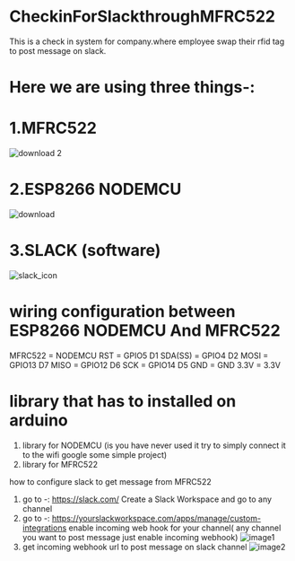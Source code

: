 # CheckinForSlackthroughMFRC522
This is a check in system for company.where employee swap their rfid tag to post message on slack.

# Here we are using three things-:
# 1.MFRC522
![download 2](https://user-images.githubusercontent.com/19189211/40733320-ed195134-6452-11e8-973b-717f98d1b387.jpg)
# 2.ESP8266 NODEMCU
![download](https://user-images.githubusercontent.com/19189211/40733692-e3bfd01c-6453-11e8-9acf-67defa649430.jpg)
# 3.SLACK (software)
![slack_icon](https://user-images.githubusercontent.com/19189211/40733764-1abf01be-6454-11e8-857e-25b51367020d.png)


# wiring configuration between ESP8266 NODEMCU And MFRC522

MFRC522 = NODEMCU
RST     = GPIO5 D1
SDA(SS) = GPIO4 D2
MOSI    = GPIO13 D7
MISO    = GPIO12 D6
SCK     = GPIO14 D5
GND     = GND
3.3V    = 3.3V



# library that has to installed on arduino
1. library for NODEMCU (is you have never used it try to simply connect it to the wifi google some simple project)
2. library for MFRC522


how to configure slack to get message from MFRC522
1. go to -: https://slack.com/ 
 Create a Slack Workspace and go to any channel
2. go to -: https://yourslackworkspace.com/apps/manage/custom-integrations
 enable incoming web hook for your channel( any channel you want to post message just enable incoming webhook)
 ![image1](https://user-images.githubusercontent.com/19189211/40734355-cca192c4-6455-11e8-86b4-8e92017a6131.png)
3. get incoming webhook url to post message on slack channel
![image2](https://user-images.githubusercontent.com/19189211/40734896-600e2562-6457-11e8-83e6-cd0ad0641639.png)
